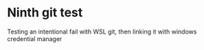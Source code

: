 # Ninth git test
Testing an intentional fail with WSL git, then linking it with windows credential manager